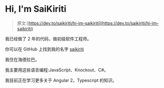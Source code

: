 # Hi, I'm SaiKiriti

> 原文:[https://dev.to/saikiriti/hi-im-saikiriti](https://dev.to/saikiriti/hi-im-saikiriti)

我已经做了 2 年的代码，做初级软件工程师。

你可以在 GitHub 上找到我的名字 [saikiriti](https://github.com/saikiriti)

我住在海德拉巴。

我主要用这些语言编程:JavaScript、Knockout、C#。

我目前正在学习更多关于 Angular 2，Typescript 的知识。